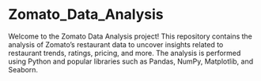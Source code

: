 # Zomato_Data_Analysis
Welcome to the Zomato Data Analysis project! This repository contains the analysis of Zomato’s restaurant data to uncover insights related to restaurant trends, ratings, pricing, and more. The analysis is performed using Python and popular libraries such as Pandas, NumPy, Matplotlib, and Seaborn.



